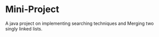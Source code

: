 # Mini-Project
A java project on implementing searching techniques and Merging two singly linked lists.
